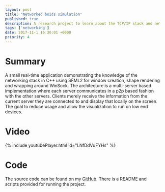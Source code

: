 ```yaml
---
layout: post
title: "Networked boids simulation"
published: true 
description: A research project to learn about the TCP/IP stack and networking for real-time applications such as games
tags: ['networking']
date: 2017-11-1 16:30:01 +0000
priority: 4 
---
```

# Summary
A small real-time application demonstrating the knowledge of the networking stack in C++ using SFML2 for window creation, shape rendering and wrapping around WinSock. The architecture is a multi-server based implementation where each server communicates in a p2p based fashion with the other servers. Clients merely receive the information from the current server they are connected to and display that locally on the screen. The goal to reduce usage and allow the visualization to run on low end devices.

# Video
{% include youtubePlayer.html id="LNfDdVuFYHs"  %}

# Code
The source code can be found on my [GitHub](https://github.com/jonathansty/Networked-Boids). There is a README and scripts provided for running the project.
